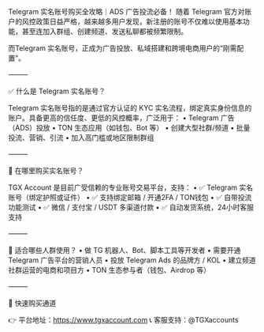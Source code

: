 Telegram 实名账号购买全攻略｜ADS 广告投流必备！
随着 Telegram 官方对账户的风控政策日益严格，越来越多用户发现，新注册的账号不仅难以使用基本功能，甚至连加入群组、创建频道、发送私聊都被频繁限制。

而Telegram 实名账号，正成为广告投放、私域搭建和跨境电商用户的“刚需配置”。

⸻

✅ 什么是 Telegram 实名账号？

Telegram 实名账号指的是通过官方认证的 KYC 实名流程，绑定真实身份信息的账户。具备更高的信任度、更低的风控概率，广泛用于：
	•	Telegram 广告（ADS）投放
	•	TON 生态应用（如钱包、Bot 等）
	•	创建大型社群/频道
	•	批量投流、营销、引流
	•	加入高门槛或地区限制群组

⸻

🛒 在哪里购买实名账号？

TGX Account 是目前广受信赖的专业账号交易平台，支持：
	•	✅ Telegram 实名账号（绑定护照或证件）
	•	✅ 支持绑定邮箱 / 开通2FA / TON钱包
	•	✅ 自带投流功能测试
	•	✅ 微信 / 支付宝 / USDT 多渠道付款
	•	✅ 自动发货系统，24小时客服支持

⸻

🎯 适合哪些人群使用？
	•	做 TG 机器人、Bot、脚本工具等开发者
	•	需要开通 Telegram 广告平台的营销人员
	•	投放 Telegram Ads 的品牌方 / KOL
	•	建立频道社群运营的电商和项目方
	•	TON 生态参与者（钱包、Airdrop 等）

⸻

🚀 快速购买通道

👉 平台地址：https://www.tgxaccount.com
📞 客服支持：@TGXaccounts

